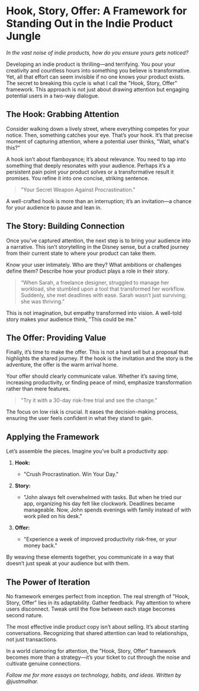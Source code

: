 # Hook, Story, Offer: A Framework for Standing Out in the Indie Product Jungle

*In the vast noise of indie products, how do you ensure yours gets noticed?*

Developing an indie product is thrilling—and terrifying. You pour your creativity and countless hours into something you believe is transformative. Yet, all that effort can seem invisible if no one knows your product exists. The secret to breaking this cycle is what I call the "Hook, Story, Offer" framework. This approach is not just about drawing attention but engaging potential users in a two-way dialogue.

## The Hook: Grabbing Attention

Consider walking down a lively street, where everything competes for your notice. Then, something catches your eye. That’s your hook. It’s that precise moment of capturing attention, where a potential user thinks, "Wait, what's this?"

A hook isn’t about flamboyance; it’s about relevance. You need to tap into something that deeply resonates with your audience. Perhaps it’s a persistent pain point your product solves or a transformative result it promises. You refine it into one concise, striking sentence.

> "Your Secret Weapon Against Procrastination."

A well-crafted hook is more than an interruption; it’s an invitation—a chance for your audience to pause and lean in.

## The Story: Building Connection

Once you’ve captured attention, the next step is to bring your audience into a narrative. This isn’t storytelling in the Disney sense, but a crafted journey from their current state to where your product can take them.

Know your user intimately. Who are they? What ambitions or challenges define them? Describe how your product plays a role in their story.

> “When Sarah, a freelance designer, struggled to manage her workload, she stumbled upon a tool that transformed her workflow. Suddenly, she met deadlines with ease. Sarah wasn’t just surviving; she was thriving.”

This is not imagination, but empathy transformed into vision. A well-told story makes your audience think, "This could be me."

## The Offer: Providing Value

Finally, it’s time to make the offer. This is not a hard sell but a proposal that highlights the shared journey. If the hook is the invitation and the story is the adventure, the offer is the warm arrival home.

Your offer should clearly communicate value. Whether it’s saving time, increasing productivity, or finding peace of mind, emphasize transformation rather than mere features.

> "Try it with a 30-day risk-free trial and see the change."

The focus on low risk is crucial. It eases the decision-making process, ensuring the user feels confident in what they stand to gain.

## Applying the Framework

Let’s assemble the pieces. Imagine you’ve built a productivity app:

1. **Hook:**
   - "Crush Procrastination. Win Your Day."

2. **Story:**
   - "John always felt overwhelmed with tasks. But when he tried our app, organizing his day felt like clockwork. Deadlines became manageable. Now, John spends evenings with family instead of with work piled on his desk."

3. **Offer:**
   - "Experience a week of improved productivity risk-free, or your money back."

By weaving these elements together, you communicate in a way that doesn’t just speak at your audience but with them.

## The Power of Iteration

No framework emerges perfect from inception. The real strength of "Hook, Story, Offer" lies in its adaptability. Gather feedback. Pay attention to where users disconnect. Tweak until the flow between each stage becomes second nature.

The most effective indie product copy isn’t about selling. It’s about starting conversations. Recognizing that shared attention can lead to relationships, not just transactions.

In a world clamoring for attention, the "Hook, Story, Offer" framework becomes more than a strategy—it’s your ticket to cut through the noise and cultivate genuine connections.

*Follow me for more essays on technology, habits, and ideas. Written by @justmalhar.*